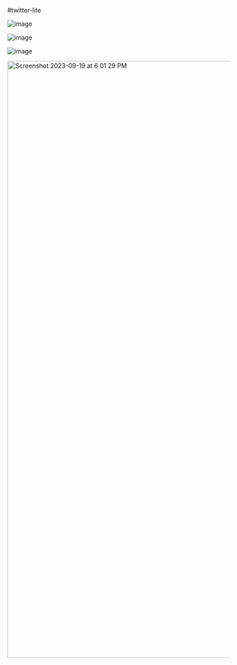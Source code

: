 #twitter-lite

![image](https://github.com/Sunil0517/twitter-lite/assets/75488591/464efeb9-33b7-41c5-89af-7037804ad61b)


![image](https://github.com/Sunil0517/twitter-lite/assets/75488591/820c6751-427c-42e8-8e06-ffa335c48161)


![image](https://github.com/Sunil0517/twitter-lite/assets/75488591/4a49fedf-c9c0-49d0-a303-5f75e51c7f56)


<img width="1354" alt="Screenshot 2023-09-19 at 6 01 29 PM" src="https://github.com/Sunil0517/twitter-lite/assets/75488591/608753fb-ed9f-4a53-a8a5-1cd58abc1616">

